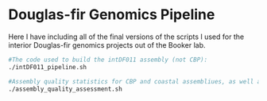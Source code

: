 # Douglas-fir Genomics Pipeline

Here I have including all of the final versions of the scripts I used for the interior Douglas-fir genomics projects out of the Booker lab.

```sh
#The code used to build the intDF011 assembly (not CBP):
./intDF011_pipeline.sh

#Assembly quality statistics for CBP and coastal assembliues, as well as Hi-C contact maps for interior assemblies:
./assembly_quality_assessment.sh
```
